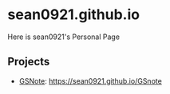 # sean0921.github.io
Here is sean0921's Personal Page

## Projects

* [GSNote](https://sean0921.github.io/GSnote): https://sean0921.github.io/GSnote
